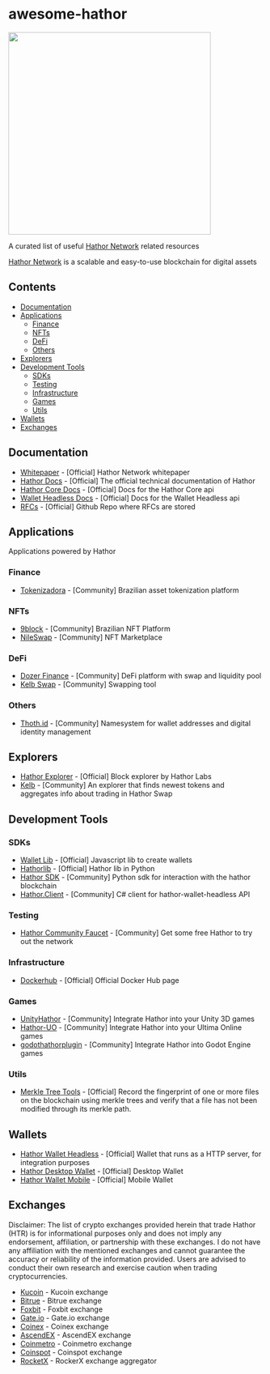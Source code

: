 # awesome-hathor

<img src="https://user-images.githubusercontent.com/5041650/139364058-45dd0c0a-8067-4ec8-bdca-7574cf08ae62.png" width="400" />

A curated list of useful [Hathor Network](https://hathor.network/) related resources

[Hathor Network](https://hathor.network/) is a scalable and easy-to-use blockchain for digital assets

## Contents <!-- omit in toc -->

- [Documentation](#documentation)
- [Applications](#applications)
  - [Finance](#finance)
  - [NFTs](#nfts)
  - [DeFi](#defi)
  - [Others](#others)
- [Explorers](#explorers)
- [Development Tools](#development-tools)
  - [SDKs](#sdks)
  - [Testing](#testing)
  - [Infrastructure](#infrastructure)
  - [Games](#games)
  - [Utils](#utils)
- [Wallets](#wallets)
- [Exchanges](#exchanges)

## Documentation

- [Whitepaper](https://s3.amazonaws.com/hathor-public-files/hathor-white-paper.pdf) - [Official] Hathor Network whitepaper
- [Hathor Docs](https://docs.hathor.network/) - [Official] The official technical documentation of Hathor
- [Hathor Core Docs](https://core-api.docs.hathor.network/) - [Official] Docs for the Hathor Core api
- [Wallet Headless Docs](https://wallet-headless.docs.hathor.network/) - [Official] Docs for the Wallet Headless api
- [RFCs](https://github.com/HathorNetwork/rfcs) - [Official] Github Repo where RFCs are stored

## Applications

Applications powered by Hathor

### Finance

- [Tokenizadora](https://tokenizadora.com.br/) - [Community] Brazilian asset tokenization platform

### NFTs

- [9block](https://9block.com.br/) - [Community] Brazilian NFT Platform
- [NileSwap](https://nileswap.com/) - [Community] NFT Marketplace

### DeFi

- [Dozer Finance](https://dozer.finance/) - [Community] DeFi platform with swap and liquidity pool
- [Kelb Swap](https://kelbswap.com/) - [Community] Swapping tool

### Others

- [Thoth.id](https://thoth.id/) - [Community] Namesystem for wallet addresses and digital identity management

## Explorers

- [Hathor Explorer](https://explorer.hathor.network/) - [Official] Block explorer by Hathor Labs
- [Kelb](https://kelbcoin.com/) - [Community] An explorer that finds newest tokens and aggregates info about trading in Hathor Swap

## Development Tools

### SDKs

- [Wallet Lib](https://github.com/HathorNetwork/hathor-wallet-lib) - [Official] Javascript lib to create wallets
- [Hathorlib](https://github.com/HathorNetwork/python-hathorlib) - [Official] Hathor lib in Python
- [Hathor SDK](https://github.com/Tall1n/hathor-sdk) - [Community] Python sdk for interaction with the hathor blockchain
- [Hathor.Client](https://github.com/michielpost/Hathor.Client) - [Community] C# client for hathor-wallet-headless API

### Testing

- [Hathor Community Faucet](https://www.gethathor.com/) - [Community] Get some free Hathor to try out the network

### Infrastructure

- [Dockerhub](https://hub.docker.com/u/hathornetwork) - [Official] Official Docker Hub page

### Games

- [UnityHathor](https://github.com/mbnunes/UnityHathor) - [Community] Integrate Hathor into your Unity 3D games
- [Hathor-UO](https://github.com/mbnunes/hathor-uo) - [Community] Integrate Hathor into your Ultima Online games
- [godothathorplugin](https://github.com/mbnunes/godothathorplugin) - [Community] Integrate Hathor into Godot Engine games

### Utils

- [Merkle Tree Tools](https://github.com/HathorNetwork/merkle-tree-tools) - [Official] Record the fingerprint of one or more files on the blockchain using merkle trees and verify that a file has not been modified through its merkle path.

## Wallets

- [Hathor Wallet Headless](https://github.com/HathorNetwork/hathor-wallet-headless) - [Official] Wallet that runs as a HTTP server, for integration purposes
- [Hathor Desktop Wallet](https://github.com/HathorNetwork/hathor-wallet) - [Official] Desktop Wallet
- [Hathor Wallet Mobile](https://github.com/HathorNetwork/hathor-wallet-mobile) - [Official] Mobile Wallet

## Exchanges

Disclaimer: The list of crypto exchanges provided herein that trade Hathor (HTR) is for informational purposes only and does not imply any endorsement, affiliation, or partnership with these exchanges. I do not have any affiliation with the mentioned exchanges and cannot guarantee the accuracy or reliability of the information provided. Users are advised to conduct their own research and exercise caution when trading cryptocurrencies.

- [Kucoin](https://www.kucoin.com/trade/HTR-USDT) - Kucoin exchange
- [Bitrue](https://www.bitrue.com/trade/htr_usdt) - Bitrue exchange
- [Foxbit](https://app.foxbit.com.br/terminal/htrbrl) - Foxbit exchange
- [Gate.io](https://www.gate.io/trade/HTR_USDT) - Gate.io exchange
- [Coinex](https://www.coinex.com/en/exchange/htr-usdt) - Coinex exchange
- [AscendEX](https://ascendex.com/en/cashtrade-spottrading/usdt/htr) - AscendEX exchange
- [Coinmetro](https://coinmetro.com/price/htr) - Coinmetro exchange
- [Coinspot](https://www.coinspot.com.au/buy/htr) - Coinspot exchange
- [RocketX](https://www.rocketx.exchange/) - RockerX exchange aggregator

